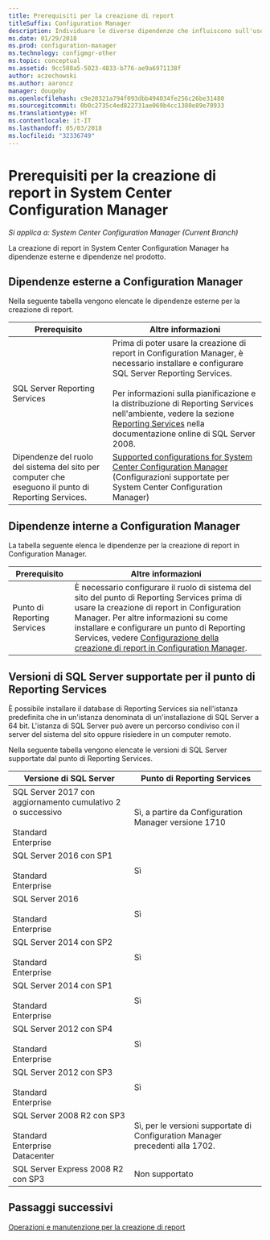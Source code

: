 ```yaml
---
title: Prerequisiti per la creazione di report
titleSuffix: Configuration Manager
description: Individuare le diverse dipendenze che influiscono sull'uso della creazione di report in System Center Configuration Manager.
ms.date: 01/29/2018
ms.prod: configuration-manager
ms.technology: configmgr-other
ms.topic: conceptual
ms.assetid: 9cc508a5-5023-4833-b776-ae9a6971138f
author: aczechowski
ms.author: aaroncz
manager: dougeby
ms.openlocfilehash: c9e20321a794f093dbb494034fe256c26be31480
ms.sourcegitcommit: 0b0c2735c4ed822731ae069b4cc1380e89e78933
ms.translationtype: HT
ms.contentlocale: it-IT
ms.lasthandoff: 05/03/2018
ms.locfileid: "32336749"
---
```

# <a name="prerequisites-for-reporting-in-system-center-configuration-manager"></a>Prerequisiti per la creazione di report in System Center Configuration Manager

*Si applica a: System Center Configuration Manager (Current Branch)*

La creazione di report in System Center Configuration Manager ha dipendenze esterne e dipendenze nel prodotto.  

## <a name="dependencies-external-to-configuration-manager"></a>Dipendenze esterne a Configuration Manager  
 Nella seguente tabella vengono elencate le dipendenze esterne per la creazione di report.  

|Prerequisito|Altre informazioni|  
|------------------|----------------------|  
|SQL Server Reporting Services|Prima di poter usare la creazione di report in Configuration Manager, è necessario installare e configurare SQL Server Reporting Services.<br /><br /> Per informazioni sulla pianificazione e la distribuzione di Reporting Services nell'ambiente, vedere la sezione [Reporting Services](http://go.microsoft.com/fwlink/p/?LinkId=212032) nella documentazione online di SQL Server 2008.|  
|Dipendenze del ruolo del sistema del sito per computer che eseguono il punto di Reporting Services.|[Supported configurations for System Center Configuration Manager](../../../core/plan-design/configs/supported-configurations.md) (Configurazioni supportate per System Center Configuration Manager)|  

## <a name="dependencies-internal-to-configuration-manager"></a>Dipendenze interne a Configuration Manager  
 La tabella seguente elenca le dipendenze per la creazione di report in Configuration Manager.  

|Prerequisito|Altre informazioni|  
|------------------|----------------------|  
|Punto di Reporting Services|È necessario configurare il ruolo di sistema del sito del punto di Reporting Services prima di usare la creazione di report in Configuration Manager. Per altre informazioni su come installare e configurare un punto di Reporting Services, vedere [Configurazione della creazione di report in Configuration Manager](../../../core/servers/manage/configuring-reporting.md).|  

## <a name="supported-sql-server-versions-for-the-reporting-services-point"></a>Versioni di SQL Server supportate per il punto di Reporting Services  
 È possibile installare il database di Reporting Services sia nell'istanza predefinita che in un'istanza denominata di un'installazione di SQL Server a 64 bit. L'istanza di SQL Server può avere un percorso condiviso con il server del sistema del sito oppure risiedere in un computer remoto.  

 Nella seguente tabella vengono elencate le versioni di SQL Server supportate dal punto di Reporting Services.  

|Versione di SQL Server|Punto di Reporting Services|  
|------------------------|------------------------------|
|SQL Server 2017 con aggiornamento cumulativo 2 o successivo<br /><br /> Standard<br />Enterprise|Sì, a partire da Configuration Manager versione 1710|  
|SQL Server 2016 con SP1<br /><br /> Standard<br />Enterprise|Sì| 
|SQL Server 2016<br /><br /> Standard<br />Enterprise|Sì|
|SQL Server 2014 con SP2<br /><br /> Standard<br />Enterprise|Sì|
|SQL Server 2014 con SP1<br /><br /> Standard<br />Enterprise|Sì|
|SQL Server 2012 con SP4 <br /><br /> Standard<br />Enterprise|Sì|  
|SQL Server 2012 con SP3 <br /><br /> Standard<br />Enterprise|Sì|  
|SQL Server 2008 R2 con SP3<br /><br /> Standard<br />Enterprise<br />Datacenter|Sì, per le versioni supportate di Configuration Manager precedenti alla 1702.|  
|SQL Server Express 2008 R2 con SP3|Non supportato| 




## <a name="next-steps"></a>Passaggi successivi
[Operazioni e manutenzione per la creazione di report](operations-and-maintenance-for-reporting.md)
